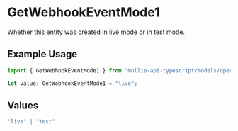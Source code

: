 # GetWebhookEventMode1

Whether this entity was created in live mode or in test mode.

## Example Usage

```typescript
import { GetWebhookEventMode1 } from "mollie-api-typescript/models/operations";

let value: GetWebhookEventMode1 = "live";
```

## Values

```typescript
"live" | "test"
```
